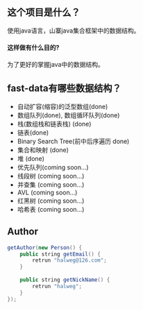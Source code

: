 ## 这个项目是什么？
使用java语言，山寨java集合框架中的数据结构。
#### 这样做有什么目的?
为了更好的掌握java中的数据结构。


## fast-data有哪些数据结构？

* 自动扩容(缩容)的泛型数组(done)
* 数组队列(done), 数组循环队列(done)
* 栈(数组栈和链表栈) (done)
* 链表(done)
* Binary Search Tree(前中后序遍历 done)
* 集合和映射 (done) 
* 堆 (done)
* 优先队列(coming soon...)
* 线段树 (coming soon...)
* 并查集 (coming soon...)
* AVL (coming soon...)
* 红黑树 (coming soon...)
* 哈希表 (coming soon...)


## Author

```java
getAuthor(new Person() {
    public string getEmail() {
        retrun "halweg@126.com";
    }
    
    public string getNickName() {
        retrun "halweg";
    }
});
```